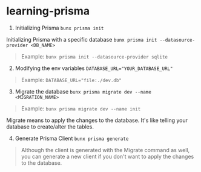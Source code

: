 # learning-prisma

1. Initializing Prisma
`bunx prisma init`

Initializing Prisma with a specific database
`bunx prisma init --datasource-provider <DB_NAME>`
> Example: `bunx prisma init --datasource-provider sqlite`

2. Modifying the env variables
`DATABASE_URL="YOUR_DATABASE_URL"`
> Example: `DATABASE_URL="file:./dev.db"`

3. Migrate the database
`bunx prisma migrate dev --name <MIGRATION_NAME>`
> Example: `bunx prisma migrate dev --name init`

Migrate means to apply the changes to the database. It's like telling your database to create/alter the tables.

4. Generate Prisma Client
`bunx prisma generate`
> Although the client is generated with the Migrate command as well, you can generate a new client if you don't want to apply the changes to the database.

